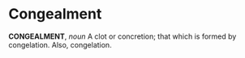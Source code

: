 # Congealment

**CONGEALMENT**, _noun_ A clot or concretion; that which is formed by congelation. Also, congelation.